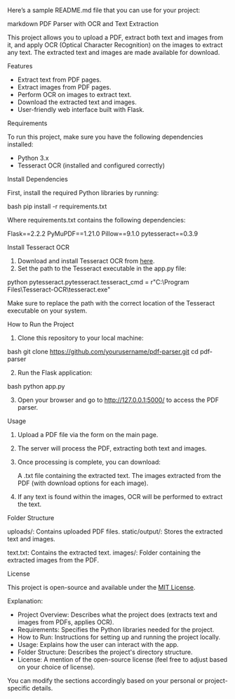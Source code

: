 Here’s a sample README.md file that you can use for your project:

markdown
 PDF Parser with OCR and Text Extraction

This project allows you to upload a PDF, extract both text and images from it, and apply OCR (Optical Character Recognition) on the images to extract any text. The extracted text and images are made available for download.

 Features
- Extract text from PDF pages.
- Extract images from PDF pages.
- Perform OCR on images to extract text.
- Download the extracted text and images.
- User-friendly web interface built with Flask.

 Requirements

To run this project, make sure you have the following dependencies installed:

- Python 3.x
- Tesseract OCR (installed and configured correctly)

 Install Dependencies

First, install the required Python libraries by running:

bash
pip install -r requirements.txt


Where requirements.txt contains the following dependencies:


Flask==2.2.2
PyMuPDF==1.21.0
Pillow==9.1.0
pytesseract==0.3.9


 Install Tesseract OCR

1. Download and install Tesseract OCR from [here](https://github.com/tesseract-ocr/tesseract).
2. Set the path to the Tesseract executable in the app.py file:

python
pytesseract.pytesseract.tesseract_cmd = r"C:\Program Files\Tesseract-OCR\tesseract.exe"


Make sure to replace the path with the correct location of the Tesseract executable on your system.

 How to Run the Project

1. Clone this repository to your local machine:

bash
git clone https://github.com/yourusername/pdf-parser.git
cd pdf-parser


2. Run the Flask application:

bash
python app.py


3. Open your browser and go to http://127.0.0.1:5000/ to access the PDF parser.

 Usage

1. Upload a PDF file via the form on the main page.
2. The server will process the PDF, extracting both text and images.
3. Once processing is complete, you can download:

    A .txt file containing the extracted text.
    The images extracted from the PDF (with download options for each image).
4. If any text is found within the images, OCR will be performed to extract the text.

 Folder Structure

 uploads/: Contains uploaded PDF files.
 static/output/: Stores the extracted text and images.

   text.txt: Contains the extracted text.
   images/: Folder containing the extracted images from the PDF.

 License

This project is open-source and available under the [MIT License](LICENSE).



 Explanation:
- Project Overview: Describes what the project does (extracts text and images from PDFs, applies OCR).
- Requirements: Specifies the Python libraries needed for the project.
- How to Run: Instructions for setting up and running the project locally.
- Usage: Explains how the user can interact with the app.
- Folder Structure: Describes the project's directory structure.
- License: A mention of the open-source license (feel free to adjust based on your choice of license).

You can modify the sections accordingly based on your personal or project-specific details.

